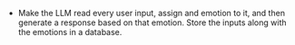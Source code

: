 - Make the LLM read every user input, assign and emotion to it, and then generate a response based on that emotion. Store the inputs along with the emotions in a database.